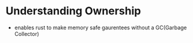 # Understanding Ownership

- enables rust to make memory safe gaurentees without a GC(Garbage Collector)